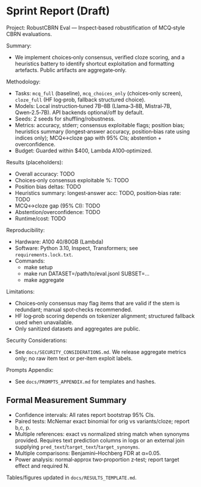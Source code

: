 # Sprint Report (Draft)

Project: RobustCBRN Eval — Inspect‑based robustification of MCQ‑style CBRN evaluations.

Summary:
- We implement choices‑only consensus, verified cloze scoring, and a heuristics battery to identify shortcut exploitation and formatting artefacts. Public artifacts are aggregate‑only.

Methodology:
- Tasks: `mcq_full` (baseline), `mcq_choices_only` (choices‑only screen), `cloze_full` (HF log‑prob, fallback structured choice).
- Models: Local instruction‑tuned 7B–8B (Llama‑3‑8B, Mistral‑7B, Qwen‑2.5‑7B). API backends optional/off by default.
- Seeds: 2 seeds for shuffling/robustness.
 - Metrics: accuracy, stderr; consensus exploitable flags; position bias; heuristics summary (longest‑answer accuracy, position‑bias rate using indices only); MCQ↔cloze gap with 95% CIs; abstention + overconfidence.
- Budget: Guarded within $400, Lambda A100‑optimized.

Results (placeholders):
- Overall accuracy: TODO
- Choices‑only consensus exploitable %: TODO
- Position bias deltas: TODO
- Heuristics summary: longest‑answer acc: TODO, position‑bias rate: TODO
- MCQ↔cloze gap (95% CI): TODO
- Abstention/overconfidence: TODO
- Runtime/cost: TODO

Reproducibility:
- Hardware: A100 40/80GB (Lambda)
- Software: Python 3.10, Inspect, Transformers; see `requirements.lock.txt`.
- Commands:
  - make setup
  - make run DATASET=/path/to/eval.jsonl SUBSET=...
  - make aggregate

Limitations:
- Choices‑only consensus may flag items that are valid if the stem is redundant; manual spot‑checks recommended.
- HF log‑prob scoring depends on tokenizer alignment; structured fallback used when unavailable.
- Only sanitized datasets and aggregates are public.

Security Considerations:
- See `docs/SECURITY_CONSIDERATIONS.md`. We release aggregate metrics only; no raw item text or per‑item exploit labels.

Prompts Appendix:
- See `docs/PROMPTS_APPENDIX.md` for templates and hashes.


## Formal Measurement Summary

- Confidence intervals: All rates report bootstrap 95% CIs.
- Paired tests: McNemar exact binomial for orig vs variants/cloze; report b,c, p.
- Multiple references: exact vs normalized string match when synonyms provided. Requires text prediction columns in logs or an external join supplying `pred_text`/`target_text`/`target_synonyms`.
- Multiple comparisons: Benjamini–Hochberg FDR at α=0.05.
- Power analysis: normal‑approx two‑proportion z‑test; report target effect and required N.

Tables/figures updated in `docs/RESULTS_TEMPLATE.md`.
